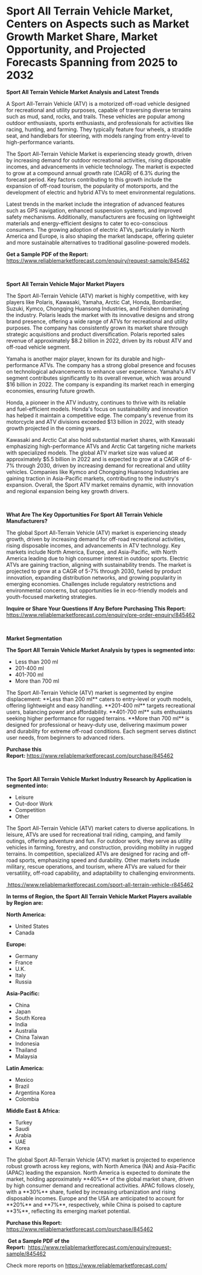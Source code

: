 <p><h1>Sport All Terrain Vehicle Market, Centers on Aspects such as Market Growth Market Share, Market Opportunity, and Projected Forecasts Spanning from 2025 to 2032</h1></p><p><strong>Sport All Terrain Vehicle Market Analysis and Latest Trends</strong></p>
<p><p>A Sport All-Terrain Vehicle (ATV) is a motorized off-road vehicle designed for recreational and utility purposes, capable of traversing diverse terrains such as mud, sand, rocks, and trails. These vehicles are popular among outdoor enthusiasts, sports enthusiasts, and professionals for activities like racing, hunting, and farming. They typically feature four wheels, a straddle seat, and handlebars for steering, with models ranging from entry-level to high-performance variants.</p><p>The Sport All-Terrain Vehicle Market is experiencing steady growth, driven by increasing demand for outdoor recreational activities, rising disposable incomes, and advancements in vehicle technology. The market is expected to grow at a compound annual growth rate (CAGR) of 6.3% during the forecast period. Key factors contributing to this growth include the expansion of off-road tourism, the popularity of motorsports, and the development of electric and hybrid ATVs to meet environmental regulations.</p><p>Latest trends in the market include the integration of advanced features such as GPS navigation, enhanced suspension systems, and improved safety mechanisms. Additionally, manufacturers are focusing on lightweight materials and energy-efficient designs to cater to eco-conscious consumers. The growing adoption of electric ATVs, particularly in North America and Europe, is also shaping the market landscape, offering quieter and more sustainable alternatives to traditional gasoline-powered models.</p></p>
<p><strong>Get a Sample PDF of the Report:&nbsp;</strong> <a href="https://www.reliablemarketforecast.com/enquiry/request-sample/845462?utm_campaign=1885&utm_medium=2&utm_source=Github&utm_content=ia&utm_term=21012025&utm_id=sport-all-terrain-vehicle">https://www.reliablemarketforecast.com/enquiry/request-sample/845462</a></p>
<p>&nbsp;</p>
<p><strong>Sport All Terrain Vehicle Major Market Players</strong></p>
<p><p>The Sport All-Terrain Vehicle (ATV) market is highly competitive, with key players like Polaris, Kawasaki, Yamaha, Arctic Cat, Honda, Bombardier, Suzuki, Kymco, Chongqing Huansong Industries, and Feishen dominating the industry. Polaris leads the market with its innovative designs and strong brand presence, offering a wide range of ATVs for recreational and utility purposes. The company has consistently grown its market share through strategic acquisitions and product diversification. Polaris reported sales revenue of approximately $8.2 billion in 2022, driven by its robust ATV and off-road vehicle segment.</p><p>Yamaha is another major player, known for its durable and high-performance ATVs. The company has a strong global presence and focuses on technological advancements to enhance user experience. Yamaha's ATV segment contributes significantly to its overall revenue, which was around $16 billion in 2022. The company is expanding its market reach in emerging economies, ensuring future growth.</p><p>Honda, a pioneer in the ATV industry, continues to thrive with its reliable and fuel-efficient models. Honda's focus on sustainability and innovation has helped it maintain a competitive edge. The company's revenue from its motorcycle and ATV divisions exceeded $13 billion in 2022, with steady growth projected in the coming years.</p><p>Kawasaki and Arctic Cat also hold substantial market shares, with Kawasaki emphasizing high-performance ATVs and Arctic Cat targeting niche markets with specialized models. The global ATV market size was valued at approximately $5.5 billion in 2022 and is expected to grow at a CAGR of 6-7% through 2030, driven by increasing demand for recreational and utility vehicles. Companies like Kymco and Chongqing Huansong Industries are gaining traction in Asia-Pacific markets, contributing to the industry's expansion. Overall, the Sport ATV market remains dynamic, with innovation and regional expansion being key growth drivers.</p></p>
<p>&nbsp;</p>
<p><strong>What Are The Key Opportunities For Sport All Terrain Vehicle Manufacturers?</strong></p>
<p><p>The global Sport All-Terrain Vehicle (ATV) market is experiencing steady growth, driven by increasing demand for off-road recreational activities, rising disposable incomes, and advancements in ATV technology. Key markets include North America, Europe, and Asia-Pacific, with North America leading due to high consumer interest in outdoor sports. Electric ATVs are gaining traction, aligning with sustainability trends. The market is projected to grow at a CAGR of 5-7% through 2030, fueled by product innovation, expanding distribution networks, and growing popularity in emerging economies. Challenges include regulatory restrictions and environmental concerns, but opportunities lie in eco-friendly models and youth-focused marketing strategies.</p></p>
<p><strong>Inquire or Share Your Questions If Any Before Purchasing This Report:</strong> <a href="https://www.reliablemarketforecast.com/enquiry/pre-order-enquiry/845462?utm_campaign=1885&utm_medium=2&utm_source=Github&utm_content=ia&utm_term=21012025&utm_id=sport-all-terrain-vehicle">https://www.reliablemarketforecast.com/enquiry/pre-order-enquiry/845462</a></p>
<p>&nbsp;</p>
<p><strong>Market Segmentation</strong></p>
<p><strong>The Sport All Terrain Vehicle Market Analysis by types is segmented into:</strong></p>
<p><ul><li>Less than 200 ml</li><li>201-400 ml</li><li>401-700 ml</li><li>More than 700 ml</li></ul></p>
<p><p>The Sport All-Terrain Vehicle (ATV) market is segmented by engine displacement: **Less than 200 ml** caters to entry-level or youth models, offering lightweight and easy handling. **201-400 ml** targets recreational users, balancing power and affordability. **401-700 ml** suits enthusiasts seeking higher performance for rugged terrains. **More than 700 ml** is designed for professional or heavy-duty use, delivering maximum power and durability for extreme off-road conditions. Each segment serves distinct user needs, from beginners to advanced riders.</p></p>
<p><strong>Purchase this Report:&nbsp;</strong><a href="https://www.reliablemarketforecast.com/purchase/845462?utm_campaign=1885&utm_medium=2&utm_source=Github&utm_content=ia&utm_term=21012025&utm_id=sport-all-terrain-vehicle">https://www.reliablemarketforecast.com/purchase/845462</a></p>
<p>&nbsp;</p>
<p><strong>The Sport All Terrain Vehicle Market Industry Research by Application is segmented into:</strong></p>
<p><ul><li>Leisure</li><li>Out-door Work</li><li>Competition</li><li>Other</li></ul></p>
<p><p>The Sport All-Terrain Vehicle (ATV) market caters to diverse applications. In leisure, ATVs are used for recreational trail riding, camping, and family outings, offering adventure and fun. For outdoor work, they serve as utility vehicles in farming, forestry, and construction, providing mobility in rugged terrains. In competition, specialized ATVs are designed for racing and off-road sports, emphasizing speed and durability. Other markets include military, rescue operations, and tourism, where ATVs are valued for their versatility, off-road capability, and adaptability to challenging environments.</p></p>
<p><a href="https://www.reliablemarketforecast.com/sport-all-terrain-vehicle-r845462?utm_campaign=1885&utm_medium=2&utm_source=Github&utm_content=ia&utm_term=21012025&utm_id=sport-all-terrain-vehicle">&nbsp;https://www.reliablemarketforecast.com/sport-all-terrain-vehicle-r845462</a></p>
<p><strong>In terms of Region, the Sport All Terrain Vehicle Market Players available by Region are:</strong></p>
<p>
    <p> <strong> North America: </strong>
        <ul>
            <li>United States</li>
            <li>Canada</li>
        </ul>
        </p> 
    <p> <strong> Europe: </strong>
        <ul>
            <li>Germany</li>
            <li>France</li>
            <li>U.K.</li>
            <li>Italy</li>
            <li>Russia</li>
        </ul>
        </p> 
    <p> <strong> Asia-Pacific: </strong>
        <ul>
            <li>China</li>
            <li>Japan</li>
            <li>South Korea</li>
            <li>India</li>
            <li>Australia</li>
            <li>China Taiwan</li>
            <li>Indonesia</li>
            <li>Thailand</li>
            <li>Malaysia</li>
        </ul>
        </p> 
    <p> <strong> Latin America: </strong>
        <ul>
            <li>Mexico</li>
            <li>Brazil</li>
            <li>Argentina Korea</li>
            <li>Colombia</li>
        </ul>
        </p> 
    <p> <strong> Middle East & Africa: </strong>
        <ul>
            <li>Turkey</li>
            <li>Saudi</li>
            <li>Arabia</li>
            <li>UAE</li>
            <li>Korea</li>
        </ul>
    </p>
    </p>
<p><p>The global Sport All-Terrain Vehicle (ATV) market is projected to experience robust growth across key regions, with North America (NA) and Asia-Pacific (APAC) leading the expansion. North America is expected to dominate the market, holding approximately **40%** of the global market share, driven by high consumer demand and recreational activities. APAC follows closely, with a **30%** share, fueled by increasing urbanization and rising disposable incomes. Europe and the USA are anticipated to account for **20%** and **7%**, respectively, while China is poised to capture **3%**, reflecting its emerging market potential.</p></p>
<p><strong>Purchase this Report: </strong><a href="https://www.reliablemarketforecast.com/purchase/845462?utm_campaign=1885&utm_medium=2&utm_source=Github&utm_content=ia&utm_term=21012025&utm_id=sport-all-terrain-vehicle">https://www.reliablemarketforecast.com/purchase/845462</a></p>
<p>&nbsp;<strong>Get a Sample PDF of the Report:&nbsp;&nbsp;</strong><a href="https://www.reliablemarketforecast.com/enquiry/request-sample/845462?utm_campaign=1885&utm_medium=2&utm_source=Github&utm_content=ia&utm_term=21012025&utm_id=sport-all-terrain-vehicle">https://www.reliablemarketforecast.com/enquiry/request-sample/845462</a></p>
<p><strong></strong></p>
<p>Check more reports on <a href="https://www.reliablemarketforecast.com/?utm_campaign=1885&utm_medium=2&utm_source=Github&utm_content=ia&utm_term=21012025&utm_id=sport-all-terrain-vehicle">https://www.reliablemarketforecast.com/</a></p>